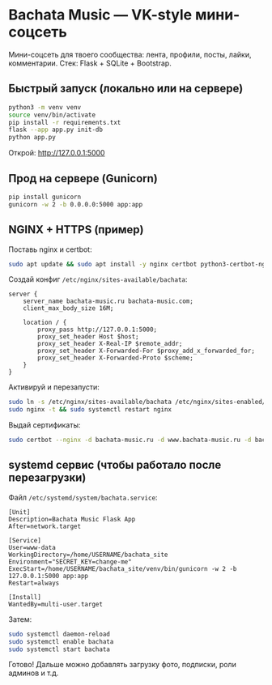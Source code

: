 # Bachata Music — VK-style мини-соцсеть

Мини-соцсеть для твоего сообщества: лента, профили, посты, лайки, комментарии.
Стек: Flask + SQLite + Bootstrap.

## Быстрый запуск (локально или на сервере)
```bash
python3 -m venv venv
source venv/bin/activate
pip install -r requirements.txt
flask --app app.py init-db
python app.py
```
Открой: http://127.0.0.1:5000

## Прод на сервере (Gunicorn)
```bash
pip install gunicorn
gunicorn -w 2 -b 0.0.0.0:5000 app:app
```

## NGINX + HTTPS (пример)
Поставь nginx и certbot:
```bash
sudo apt update && sudo apt install -y nginx certbot python3-certbot-nginx
```

Создай конфиг `/etc/nginx/sites-available/bachata`:
```
server {
    server_name bachata-music.ru bachata-music.com;
    client_max_body_size 16M;

    location / {
        proxy_pass http://127.0.0.1:5000;
        proxy_set_header Host $host;
        proxy_set_header X-Real-IP $remote_addr;
        proxy_set_header X-Forwarded-For $proxy_add_x_forwarded_for;
        proxy_set_header X-Forwarded-Proto $scheme;
    }
}
```

Активируй и перезапусти:
```bash
sudo ln -s /etc/nginx/sites-available/bachata /etc/nginx/sites-enabled/bachata
sudo nginx -t && sudo systemctl restart nginx
```

Выдай сертификаты:
```bash
sudo certbot --nginx -d bachata-music.ru -d www.bachata-music.ru -d bachata-music.com -d www.bachata-music.com
```

## systemd сервис (чтобы работало после перезагрузки)
Файл `/etc/systemd/system/bachata.service`:
```
[Unit]
Description=Bachata Music Flask App
After=network.target

[Service]
User=www-data
WorkingDirectory=/home/USERNAME/bachata_site
Environment="SECRET_KEY=change-me"
ExecStart=/home/USERNAME/bachata_site/venv/bin/gunicorn -w 2 -b 127.0.0.1:5000 app:app
Restart=always

[Install]
WantedBy=multi-user.target
```

Затем:
```bash
sudo systemctl daemon-reload
sudo systemctl enable bachata
sudo systemctl start bachata
```

Готово! Дальше можно добавлять загрузку фото, подписки, роли админов и т.д.
